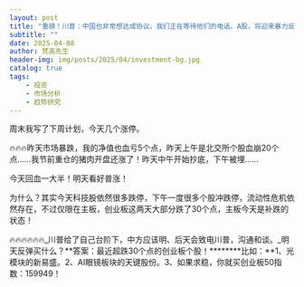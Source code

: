 ```yaml
---
layout: post
title: "重磅！川普：中国也非常想达成协议，我们正在等待他们的电话。A股，将迎来暴力反弹！"
subtitle: ""
date: 2025-04-08
author: 梵高先生
header-img: img/posts/2025/04/investment-bg.jpg
catalog: true
tags:
    - 投资
    - 市场分析
    - 趋势研究
---
```


周末我写了下周计划，今天几个涨停。

🔥🔥🔥昨天市场暴跌，我的净值也血亏5个点，昨天上午是北交所个股血崩20个点……我节前重仓的猪肉开盘还涨了！昨天中午开始抄底，下午被埋……

今天回血一大半！明天看好普涨！

为什么？其实今天科技股依然很多跌停，下午一度很多个股冲跌停，流动性危机依然存在，不过仅限在主板，创业板这两天大部分跌了30个点，主板今天是补跌的状态！

🔥🔥🔥🔥🔥🔥_川普给了自己台阶下，中方应该明、后天会致电川普，沟通和谈。_明天反弹买什么？**答案：最近超跌30个点的创业板个股！********比如：**1、光模块的新易盛。2、AI眼镜板块的天键股份。3、如果求稳，你就买创业板50指数：159949！